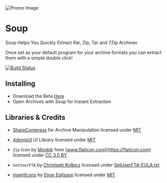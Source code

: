 ![Promo Image](https://i.postimg.cc/wBnGG2cp/Group.png)
# Soup 
Soup Helps You Quickly Extract Rar, Zip, Tar and 7Zip Archives

Once set as your default program for your archive formats you can extract them with a simple double click!

[![Build Status](https://andrewmi.visualstudio.com/Soup/_apis/build/status/Soup%20Build?branchName=master)](https://andrewmi.visualstudio.com/Soup/_build/latest?definitionId=3?branchName=master)

## Installing
- Download the Beta [Here](https://github.com/andrew-mi/Soup/releases/latest) 
- Open Archives with Soup for Instant Extraction

## Libraries & Credits
- [SharpCompress](https://github.com/adamhathcock/sharpcompress) for Archive Manipulation licensed under [MIT](https://github.com/adamhathcock/sharpcompress/blob/6d69791db191fc401752be2f4df66683a5f65723/LICENSE.txt)
- [AdonisUI](https://github.com/benruehl/adonis-ui) UI Library licensed under [MIT](https://github.com/benruehl/adonis-ui/blob/f235e67d8be262d1f90183b4efd40ec149e7c3f6/LICENSE)

- `Zip` Icon by [Monkik](https://www.flaticon.com/authors/monkik) from [www.flaticon.com](https://flaticon.com) licensed under [CC 3.0 BY](https://creativecommons.org/licenses/by/3.0/)

- `SetUserFTA` by [Christoph Kolbicz](https://kolbi.cz) licensed under [SetUserFTA-EULA.txt](https://github.com/andrew-mi/Soup/blob/master/SetUserFTA-EULA.txt)

- [InsertIcons](https://github.com/einaregilsson/InsertIcons/) by [Einar Egilsson](https://github.com/einaregilsson) licensed under [MIT](https://github.com/einaregilsson/InsertIcons/blob/5e8e56e3d4cdae1321dbfc141f69e31c1baec6ce/LICENSE)


